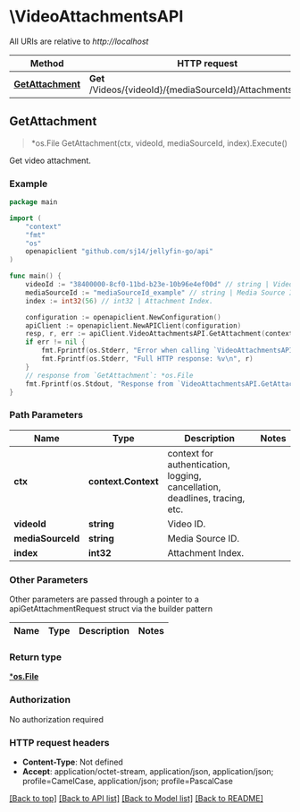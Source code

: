 # \VideoAttachmentsAPI

All URIs are relative to *http://localhost*

Method | HTTP request | Description
------------- | ------------- | -------------
[**GetAttachment**](VideoAttachmentsAPI.md#GetAttachment) | **Get** /Videos/{videoId}/{mediaSourceId}/Attachments/{index} | Get video attachment.



## GetAttachment

> *os.File GetAttachment(ctx, videoId, mediaSourceId, index).Execute()

Get video attachment.

### Example

```go
package main

import (
	"context"
	"fmt"
	"os"
	openapiclient "github.com/sj14/jellyfin-go/api"
)

func main() {
	videoId := "38400000-8cf0-11bd-b23e-10b96e4ef00d" // string | Video ID.
	mediaSourceId := "mediaSourceId_example" // string | Media Source ID.
	index := int32(56) // int32 | Attachment Index.

	configuration := openapiclient.NewConfiguration()
	apiClient := openapiclient.NewAPIClient(configuration)
	resp, r, err := apiClient.VideoAttachmentsAPI.GetAttachment(context.Background(), videoId, mediaSourceId, index).Execute()
	if err != nil {
		fmt.Fprintf(os.Stderr, "Error when calling `VideoAttachmentsAPI.GetAttachment``: %v\n", err)
		fmt.Fprintf(os.Stderr, "Full HTTP response: %v\n", r)
	}
	// response from `GetAttachment`: *os.File
	fmt.Fprintf(os.Stdout, "Response from `VideoAttachmentsAPI.GetAttachment`: %v\n", resp)
}
```

### Path Parameters


Name | Type | Description  | Notes
------------- | ------------- | ------------- | -------------
**ctx** | **context.Context** | context for authentication, logging, cancellation, deadlines, tracing, etc.
**videoId** | **string** | Video ID. | 
**mediaSourceId** | **string** | Media Source ID. | 
**index** | **int32** | Attachment Index. | 

### Other Parameters

Other parameters are passed through a pointer to a apiGetAttachmentRequest struct via the builder pattern


Name | Type | Description  | Notes
------------- | ------------- | ------------- | -------------




### Return type

[***os.File**](*os.File.md)

### Authorization

No authorization required

### HTTP request headers

- **Content-Type**: Not defined
- **Accept**: application/octet-stream, application/json, application/json; profile=CamelCase, application/json; profile=PascalCase

[[Back to top]](#) [[Back to API list]](../README.md#documentation-for-api-endpoints)
[[Back to Model list]](../README.md#documentation-for-models)
[[Back to README]](../README.md)


